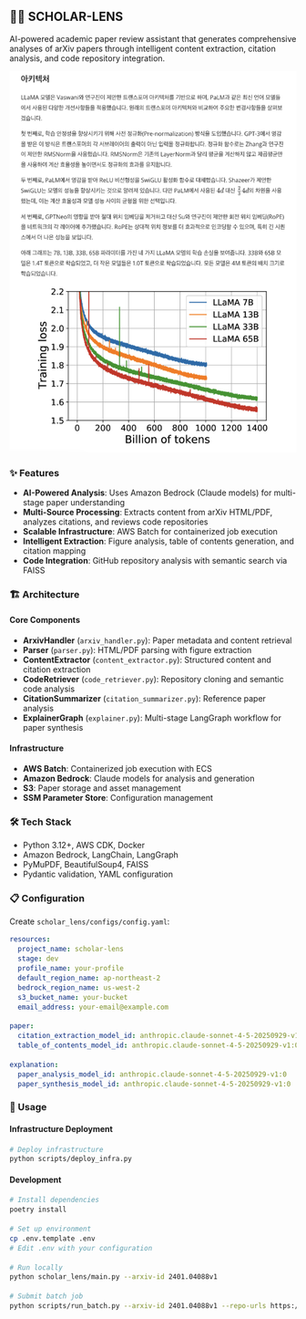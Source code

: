 ## 👩‍🏫 SCHOLAR-LENS

AI-powered academic paper review assistant that generates comprehensive analyses of arXiv papers through intelligent content extraction, citation analysis, and code repository integration.

![Sample](./assets/sample.png)

### ✨ Features

- **AI-Powered Analysis**: Uses Amazon Bedrock (Claude models) for multi-stage paper understanding
- **Multi-Source Processing**: Extracts content from arXiv HTML/PDF, analyzes citations, and reviews code repositories
- **Scalable Infrastructure**: AWS Batch for containerized job execution
- **Intelligent Extraction**: Figure analysis, table of contents generation, and citation mapping
- **Code Integration**: GitHub repository analysis with semantic search via FAISS

### 🏗️ Architecture

#### Core Components
- **ArxivHandler** (`arxiv_handler.py`): Paper metadata and content retrieval
- **Parser** (`parser.py`): HTML/PDF parsing with figure extraction
- **ContentExtractor** (`content_extractor.py`): Structured content and citation extraction
- **CodeRetriever** (`code_retriever.py`): Repository cloning and semantic code analysis
- **CitationSummarizer** (`citation_summarizer.py`): Reference paper analysis
- **ExplainerGraph** (`explainer.py`): Multi-stage LangGraph workflow for paper synthesis

#### Infrastructure
- **AWS Batch**: Containerized job execution with ECS
- **Amazon Bedrock**: Claude models for analysis and generation
- **S3**: Paper storage and asset management
- **SSM Parameter Store**: Configuration management

### 🛠️ Tech Stack

- Python 3.12+, AWS CDK, Docker
- Amazon Bedrock, LangChain, LangGraph
- PyMuPDF, BeautifulSoup4, FAISS
- Pydantic validation, YAML configuration

### 📋 Configuration

Create `scholar_lens/configs/config.yaml`:

```yaml
resources:
  project_name: scholar-lens
  stage: dev
  profile_name: your-profile
  default_region_name: ap-northeast-2
  bedrock_region_name: us-west-2
  s3_bucket_name: your-bucket
  email_address: your-email@example.com

paper:
  citation_extraction_model_id: anthropic.claude-sonnet-4-5-20250929-v1:0
  table_of_contents_model_id: anthropic.claude-sonnet-4-5-20250929-v1:0

explanation:
  paper_analysis_model_id: anthropic.claude-sonnet-4-5-20250929-v1:0
  paper_synthesis_model_id: anthropic.claude-sonnet-4-5-20250929-v1:0
```

### 🚀 Usage

#### Infrastructure Deployment
```bash
# Deploy infrastructure
python scripts/deploy_infra.py
```

#### Development
```bash
# Install dependencies
poetry install

# Set up environment
cp .env.template .env
# Edit .env with your configuration

# Run locally
python scholar_lens/main.py --arxiv-id 2401.04088v1

# Submit batch job
python scripts/run_batch.py --arxiv-id 2401.04088v1 --repo-urls https://github.com/example/repo  --parse-pdf True
```
